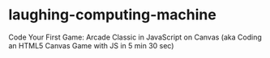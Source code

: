 # laughing-computing-machine
Code Your First Game: Arcade Classic in JavaScript on Canvas (aka Coding an HTML5 Canvas Game with JS in 5 min 30 sec)
